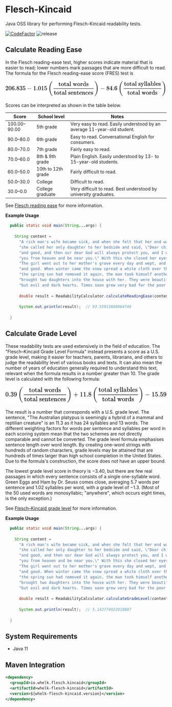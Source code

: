 # Flesch-Kincaid
Java OSS library for performing Flesch-Kincaid readability tests.

[![CodeFactor](https://www.codefactor.io/repository/github/whelk-io/flesch-kincaid/badge)](https://www.codefactor.io/repository/github/whelk-io/flesch-kincaid) ![release](https://github.com/whelk-io/flesch-kincaid/workflows/release/badge.svg)

## Calculate Reading Ease
In the Flesch reading-ease test, higher scores indicate material that is easier to read; lower numbers mark passages that are more difficult to read. The formula for the Flesch reading-ease score (FRES) test is

![](/doc/images/reading-ease.svg)

Scores can be interpreted as shown in the table below.

| Score | School level | Notes 
| ----- | ------------ | ----- 
| 100.00–90.00 | 5th grade | Very easy to read. Easily understood by an average 11-year-old student.
| 90.0–80.0 | 6th grade | Easy to read. Conversational English for consumers.
| 80.0–70.0 | 7th grade | Fairly easy to read.
| 70.0–60.0 | 8th & 9th grade | Plain English. Easily understood by 13- to 15-year-old students.
| 60.0–50.0 | 10th to 12th grade | Fairly difficult to read.
| 50.0–30.0 | College | Difficult to read.
| 30.0–0.0 | College graduate | Very difficult to read. Best understood by university graduates.

See [Flesch reading ease](https://en.wikipedia.org/wiki/Flesch–Kincaid_readability_tests#Flesch_reading_ease) for more information.

**Example Usage**

````java
  public static void main(String...args) {

    String content = 
      "A rich man's wife became sick, and when she felt that her end was drawing near, " +
      "she called her only daughter to her bedside and said, \"Dear child, remain pious " +
      "and good, and then our dear God will always protect you, and I will look down on " +
      "you from heaven and be near you.\" With this she closed her eyes and died. " +
      "The girl went out to her mother's grave every day and wept, and she remained pious " +
      "and good. When winter came the snow spread a white cloth over the grave, and when " +
      "the spring sun had removed it again, the man took himself another wife. This wife " +
      "brought two daughters into the house with her. They were beautiful, with fair faces, " +
      "but evil and dark hearts. Times soon grew very bad for the poor stepchild.";

      double result = ReadabilityCalculator.calculateReadingEase(content);

      System.out.println(result);  // 93.55913669064749

  }
````

## Calculate Grade Level
These readability tests are used extensively in the field of education. The "Flesch–Kincaid Grade Level Formula" instead presents a score as a U.S. grade level, making it easier for teachers, parents, librarians, and others to judge the readability level of various books and texts. It can also mean the number of years of education generally required to understand this text, relevant when the formula results in a number greater than 10. The grade level is calculated with the following formula:

![](doc/images/grade-level.svg)

The result is a number that corresponds with a U.S. grade level. The sentence, "The Australian platypus is seemingly a hybrid of a mammal and reptilian creature" is an 11.3 as it has 24 syllables and 13 words. The different weighting factors for words per sentence and syllables per word in each scoring system mean that the two schemes are not directly comparable and cannot be converted. The grade level formula emphasises sentence length over word length. By creating one-word strings with hundreds of random characters, grade levels may be attained that are hundreds of times larger than high school completion in the United States. Due to the formula's construction, the score does not have an upper bound.

The lowest grade level score in theory is −3.40, but there are few real passages in which every sentence consists of a single one-syllable word. Green Eggs and Ham by Dr. Seuss comes close, averaging 5.7 words per sentence and 1.02 syllables per word, with a grade level of −1.3. (Most of the 50 used words are monosyllabic; "anywhere", which occurs eight times, is the only exception.)

See [Flesch–Kincaid grade level](https://en.wikipedia.org/wiki/Flesch–Kincaid_readability_tests#Flesch–Kincaid_grade_level) for more information. 

**Example Usage**
````java
  public static void main(String...args) {

    String content = 
      "A rich man's wife became sick, and when she felt that her end was drawing near, " +
      "she called her only daughter to her bedside and said, \"Dear child, remain pious " +
      "and good, and then our dear God will always protect you, and I will look down on " +
      "you from heaven and be near you.\" With this she closed her eyes and died. " +
      "The girl went out to her mother's grave every day and wept, and she remained pious " +
      "and good. When winter came the snow spread a white cloth over the grave, and when " +
      "the spring sun had removed it again, the man took himself another wife. This wife " +
      "brought two daughters into the house with her. They were beautiful, with fair faces, " +
      "but evil and dark hearts. Times soon grew very bad for the poor stepchild.";

      double result = ReadabilityCalculator.calculateGradeLevel(content);

      System.out.println(result);  // 5.142774922918807

  }
````

## System Requirements

* Java 11

## Maven Integration

````xml
<dependency>
  <groupId>io.whelk.flesch.kincaid</groupId>
  <artifactId>whelk-flesch-kincaid</artifactId>
  <version>${whelk-flesch-kincaid.version}</version>
</dependency>
````

